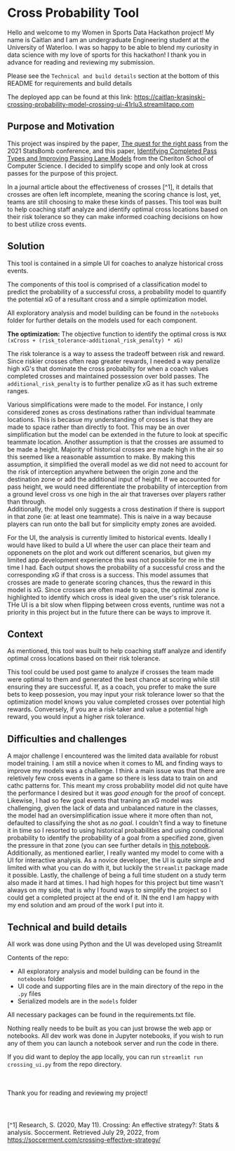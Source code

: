 # Cross Probability Tool
Hello and welcome to my Women in Sports Data Hackathon project! 
My name is Caitlan and I am an undergraduate Engineering student at the University of Waterloo. I was so happy to be able to blend my curiosity in data science with my love of sports for this hackathon! I thank you in advance for reading and reviewing my submission. 

Please see the `Technical and build details` section at the bottom of this README for requirements and build details

The deployed app can be found at this link: https://caitlan-krasinski-crossing-probability-model-crossing-ui-41rlu3.streamlitapp.com

## Purpose and Motivation
This project was inspired by the paper, [The quest for the right pass](http://statsbomb.com/wp-content/uploads/2021/11/Javier-M-Buldu.pdf) from the 2021 StatsBomb conference, and this paper, [Identifying Completed Pass Types and Improving Passing Lane Models](https://cs.uwaterloo.ca/~brecht/papers/passing-linhac-2022.pdf) from the Cheriton School of Computer Science. I decided to simplify scope and only look at cross passes for the purpose of this project. 

In a journal article about the effectiveness of crosses [^1], it details that crosses are often left incomplete, meaning the scoring chance is lost, yet, teams are still choosing to make these kinds of passes. This tool was built to help coaching staff analyze and identify optimal cross locations based on their risk tolerance so they can make informed coaching decisions on how to best utilize cross events. 

## Solution
This tool is contained in a simple UI for coaches to analyze historical cross events. 

The components of this tool is comprised of a classification model to predict the probability of a successful cross, a probability model to quantify the potential xG of a resultant cross and a simple optimization model. 

All exploratory analysis and model building can be found in the `notebooks` folder for further details on the models used for each component. 

**The optimization:** The objective function to identify the optimal cross is `MAX (xCross + (risk_tolerance-additional_risk_penalty) * xG)`

The risk tolerance is a way to assess the tradeoff between risk and reward. Since riskier crosses often reap greater rewards, I needed a way penalize high xG's that dominate the cross probabilty for when a coach values completed crosses and maintained possession over bold passes. The `additional_risk_penalty` is to further penalize xG as it has such extreme ranges. 

Various simplifications were made to the model. For instance, I only considered zones as cross destinations rather than individual teammate locations. This is becasue my understanding of crosses is that they are made to space rather than directly to foot. This may be an over simplification but the model can be extended in the future to look at specific teammate location. 
Another assumption is that the crosses are assumed to be made a height. Majority of historical crosses are made high in the air so this seemed like a reasonable assumtion to make. By making this assumption, it simplified the overall model as we did not need to account for the risk of interception anywhere between the origin zone and the destination zone or add the additional input of height. If we accounted for pass height, we would need differentiate the probability of interception from a ground level cross vs one high in the air that traverses over players rather than through.   
Additionally, the model only suggests a cross destination if there is support in that zone (ie: at least one teammate). This is naive in a way because players can run onto the ball but for simplicity empty zones are avoided. 

For the UI, the analysis is currently limited to historical events. Ideally I would have liked to build a UI where the user can place their team and opponenets on the plot and work out different scenarios, but given my limited app development experience this was not possibile for me in the time I had.
Each output shows the probability of a successful cross and the corresponding xG if that cross is a success. This model assumes that crosses are made to generate scoring chances, thus the reward in this model is xG. Since crosses are often made to space, the optimal *zone* is highlighted to identify which cross is ideal given the user's risk tolerance.
THe UI is a bit slow when flipping between cross events, runtime was not a priority in this project but in the future there can be ways to improve it. 


## Context
As mentioned, this tool was built to help coaching staff analyze and identify optimal cross locations based on their risk tolerance.

This tool could be used post game to analyze if crosses the team made were optimal to them and generated the best chance at scoring while still ensuring they are successful. 
If, as a coach, you prefer to make the sure bets to keep possesion, you may input your risk tolerance lower so that the optimization model knows you value completed crosses over potential high rewards. Conversely, if you are a risk-taker and value a potential high reward, you would input a higher risk tolerance.

## Difficulties and challenges
A major challenge I encountered was the limited data available for robust model training. I am still a novice when it comes to ML and finding ways to improve my models was a challenge. I think a main issue was that there are reletively few cross events in a game so there is less data to train on and cathc patterns for. This meant my cross probability model did not quite have the performance I desired but it was *good enough* for the proof of concept. 
Likewise, I had so few goal events that traning an xG model was challenging, given the lack of data and unbalanced nature in the classes, the model had an oversimplification issue where it more often than not, defaulted to classifying the shot as *no goal*. I couldn't find a way to finetune it in time so I resorted to using historical probabilities and using conditional probability to identify the probability of a goal from a specified zone, given the pressure in that zone (you can see further details in [this notebook](https://github.com/caitlan-krasinski/crossing-probability-model/blob/main/notebooks/xG_via_historical_prob.ipynb). 
Additionally, as mentioned earlier, I really wanted my model to come with a UI for interactive analysis. As a novice developer, the UI is quite simple and limited with what you can do with it, but luckily the `Streamlit` package made it possible. 
Lastly, the challenge of being a full time student on a study term also made it hard at times. I had high hopes for this project but time wasn't always on my side, that is why I found ways to simplify the project so I could get a completed project at the end of it. IN the end I am happy with my end solution and am proud of the work I put into it. 


## Technical and build details 
All work was done using Python and the UI was developed using Streamlit

Contents of the repo: 
- All exploratory analysis and model building can be found in the `notebooks` folder 
- UI code and supporting files are in the main directory of the repo in the `.py` files 
- Serialized models are in the `models` folder 

All necessary packages can be found in the requirements.txt file.

Nothing really needs to be built as you can just browse the web app or notebooks. All dev work was done in Jupyter notebooks, if you wish to run any of them you can launch a notebook server and run the code in there. 

If you did want to deploy the app locally, you can run `streamlit run crossing_ui.py` from the repo directory. 


<br></br>
Thank you for reading and reviewing my project! 
<br></br>
#
[^1] Research, S. (2020, May 11). Crossing: An effective strategy?: Stats &amp; analysis. Soccerment. Retrieved July 29, 2022, from https://soccerment.com/crossing-effective-strategy/ 
